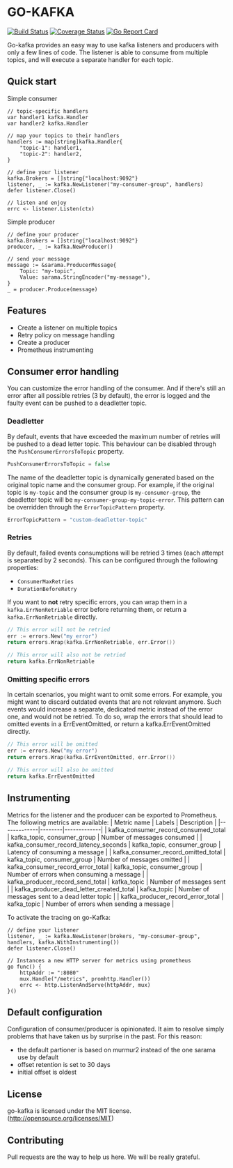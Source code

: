 # GO-KAFKA

[![Build Status](https://travis-ci.org/ricardo-ch/go-kafka.svg?branch=master)](https://travis-ci.org/ricardo-ch/go-kafka)
[![Coverage Status](https://coveralls.io/repos/github/ricardo-ch/go-kafka/badge.svg?branch=master)](https://coveralls.io/github/ricardo-ch/go-kafka?branch=master)
[![Go Report Card](https://goreportcard.com/badge/github.com/ricardo-ch/go-kafka)](https://goreportcard.com/report/github.com/ricardo-ch/go-kafka)

Go-kafka provides an easy way to use kafka listeners and producers with only a few lines of code.
The listener is able to consume from multiple topics, and will execute a separate handler for each topic.

## Quick start

Simple consumer
```golang
// topic-specific handlers
var handler1 kafka.Handler
var handler2 kafka.Handler

// map your topics to their handlers
handlers := map[string]kafka.Handler{
    "topic-1": handler1,
    "topic-2": handler2,
}

// define your listener
kafka.Brokers = []string{"localhost:9092"}
listener, _ := kafka.NewListener("my-consumer-group", handlers)
defer listener.Close()

// listen and enjoy
errc <- listener.Listen(ctx)
```

Simple producer
```golang
// define your producer
kafka.Brokers = []string{"localhost:9092"}
producer, _ := kafka.NewProducer()

// send your message
message := &sarama.ProducerMessage{
	Topic: "my-topic",
	Value: sarama.StringEncoder("my-message"),
}
_ = producer.Produce(message)
```

## Features

* Create a listener on multiple topics
* Retry policy on message handling
* Create a producer
* Prometheus instrumenting

## Consumer error handling

You can customize the error handling of the consumer.
And if there's still an error after all possible retries (3 by default), the error is logged and the faulty event can be pushed to a deadletter topic.

### Deadletter

By default, events that have exceeded the maximum number of retries will be pushed to a dead letter topic.
This behaviour can be disabled through the `PushConsumerErrorsToTopic` property.
```go
PushConsumerErrorsToTopic = false
```
The name of the deadletter topic is dynamically generated based on the original topic name and the consumer group.
For example, if the original topic is `my-topic` and the consumer group is `my-consumer-group`, the deadletter topic will be `my-consumer-group-my-topic-error`.
This pattern can be overridden through the `ErrorTopicPattern` property.
```go
ErrorTopicPattern = "custom-deadletter-topic"
```

### Retries

By default, failed events consumptions will be retried 3 times (each attempt is separated by 2 seconds).
This can be configured through the following properties:
* `ConsumerMaxRetries`
* `DurationBeforeRetry`

If you want to **not** retry specific errors, you can wrap them in a `kafka.ErrNonRetriable` error before returning them, or return a `kafka.ErrNonRetriable` directly.
```go
// This error will not be retried
err := errors.New("my error")
return errors.Wrap(kafka.ErrNonRetriable, err.Error())

// This error will also not be retried
return kafka.ErrNonRetriable
```

### Omitting specific errors

In certain scenarios, you might want to omit some errors. For example, you might want to discard outdated events that are not relevant anymore.
Such events would increase a separate, dedicated metric instead of the error one, and would not be retried.
To do so, wrap the errors that should lead to omitted events in a ErrEventOmitted, or return a kafka.ErrEventOmitted directly.
```go
// This error will be omitted
err := errors.New("my error")
return errors.Wrap(kafka.ErrEventOmitted, err.Error())

// This error will also be omitted
return kafka.ErrEventOmitted
```

## Instrumenting

Metrics for the listener and the producer can be exported to Prometheus.
The following metrics are available:
| Metric name | Labels | Description |
|-------------|--------|-------------|
| kafka_consumer_record_consumed_total | kafka_topic, consumer_group | Number of messages consumed |
| kafka_consumer_record_latency_seconds | kafka_topic, consumer_group | Latency of consuming a message |
| kafka_consumer_record_omitted_total | kafka_topic, consumer_group | Number of messages omitted |
| kafka_consumer_record_error_total | kafka_topic, consumer_group | Number of errors when consuming a message |
| kafka_producer_record_send_total | kafka_topic | Number of messages sent |
| kafka_producer_dead_letter_created_total | kafka_topic | Number of messages sent to a dead letter topic |
| kafka_producer_record_error_total | kafka_topic | Number of errors when sending a message |

To activate the tracing on go-Kafka:

```golang
// define your listener
listener, _ := kafka.NewListener(brokers, "my-consumer-group", handlers, kafka.WithInstrumenting())
defer listener.Close()

// Instances a new HTTP server for metrics using prometheus 
go func() {
	httpAddr := ":8080" 
	mux.Handle("/metrics", promhttp.Handler())
	errc <- http.ListenAndServe(httpAddr, mux)
}()

```

## Default configuration

Configuration of consumer/producer is opinionated. It aim to resolve simply problems that have taken us by surprise in the past.
For this reason:
- the default partioner is based on murmur2 instead of the one sarama use by default
- offset retention is set to 30 days
- initial offset is oldest

## License

go-kafka is licensed under the MIT license. (http://opensource.org/licenses/MIT)

## Contributing

Pull requests are the way to help us here. We will be really grateful.
